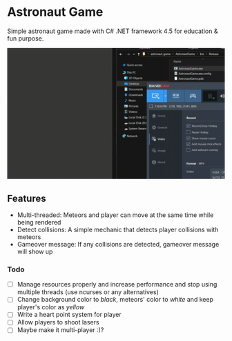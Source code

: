 # Astronaut Game

Simple astronaut game made with C# .NET framework 4.5 for education & fun purpose.

![Showcase](./showcase.gif)

## Features

- Multi-threaded: Meteors and player can move at the same time while being rendered
- Detect collisions: A simple mechanic that detects player collisions with meteors
- Gameover message: If any collisions are detected, gameover message will show up

### Todo

- [ ] Manage resources properly and increase performance and stop using multiple threads (use ncurses or any alternatives)
- [ ] Change background color to *black*, meteors' color to *white* and keep player's color as *yellow*
- [ ] Write a heart point system for player
- [ ] Allow players to shoot lasers
- [ ] Maybe make it multi-player :)?